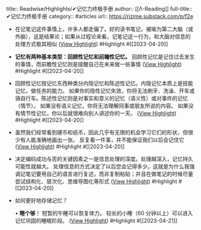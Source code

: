 title:: Readwise/Highlights/✔记忆力终极手册
author:: [[Λ-Reading]]
full-title:: ✔记忆力终极手册
category:: #articles
url:: https://rizime.substack.com/p/f2e

- 在记笔记这件事情上，许多人都走偏了。好的读书笔记，被喻为第二大脑（或外脑），这是结果论；如果从过程论来看，记笔记这一行为，和大脑对信息的处理方式极其相似 ([View Highlight](https://read.readwise.io/read/01gyeeb1cd0z6sdsxsnszgvh57)) #Highlight #[[2023-04-20]]
- **记忆有两种基本类型：回顾性记忆和前瞻性记忆。** 回顾性记忆是记住过去发生的事情，而前瞻性记忆则是提醒自己在未来做一些事情 ([View Highlight](https://read.readwise.io/read/01gyeebcvyv0xfb12emn83yw8b)) #Highlight #[[2023-04-20]]
- 回顾性记忆按记忆东西种类分内隐记忆和陈述性记忆。内隐记忆本质上是技能记忆，做任务的能力。 如果你的隐性记忆失效，你将无法刷牙、洗澡、开车或骑自行车。陈述性记忆则是对事实和意义的记忆（语义性）或对事件的记忆（情节）。 如果没有语义记忆，你将无法理解同事或朋友所说的内容。 如果没有情节性记忆，你以后就很难向别人讲述你的一天。 ([View Highlight](https://read.readwise.io/read/01gyeec0j5s41tftsz9w4kma41)) #Highlight #[[2023-04-20]]
- 虽然我们经常看到硬币和纸币，因此几乎有无限的机会学习它们的形状，但很少有人能准确地画出一张。 反复看一件事，并不能保证我们以后会记住它 ([View Highlight](https://read.readwise.io/read/01gyeed0wge9qtpaqv389047nt)) #Highlight #[[2023-04-20]]
- 决定编码成功与否的关键因素之一是信息处理的深度。处理越深入，记忆持久可能性就越大。 处理信息的方式决定了以后您会记得多少。这就是为什么我强调记笔记要用自己的语言进行复述，而非复制粘贴；并且在做笔记的时候尽量尝试结构化、层次化、思维导图化等形式 ([View Highlight](https://read.readwise.io/read/01gyeedr1bfd1890sjeq934497)) #Highlight #[[2023-04-20]]
- 如何更好地存储记忆？
  
  •   **睡个够**！ 短暂的午睡可以恢复体力。 较长的小睡（60 分钟以上）可以进入记忆巩固的睡眠阶段。 ([View Highlight](https://read.readwise.io/read/01gyfx4q096a35z3k35n3kx49m)) #Highlight #[[2023-04-21]]